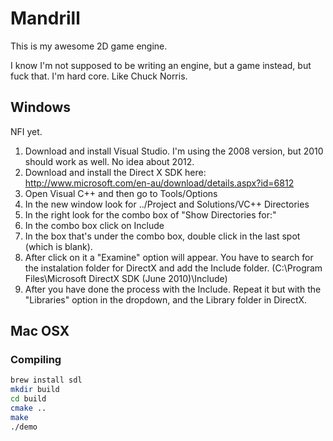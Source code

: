 # Mandrill

This is my awesome 2D game engine.

I know I'm not supposed to be writing an engine, but a game instead, but fuck that. I'm hard core. Like Chuck Norris.

## Windows

NFI yet.
1) Download and install Visual Studio. I'm using the 2008 version, but 2010 should work as well. No idea about 2012.
2) Download and install the Direct X SDK here: http://www.microsoft.com/en-au/download/details.aspx?id=6812
3) Open Visual C++ and then go to Tools/Options
4) In the new window look for  ../Project and Solutions/VC++ Directories
5) In the right look for the combo box of "Show Directories for:"
6) In the combo box click on Include
7) In the box that's under the combo box, double click in the last spot (which is blank).
8) After click on it a "Examine" option will appear. You have to search for the instalation folder for DirectX and add the Include folder. (C:\Program Files\Microsoft DirectX SDK (June 2010)\Include)
9) After you have done the process with the Include. Repeat it but with the "Libraries" option in the dropdown, and the Library folder in DirectX.

## Mac OSX

### Compiling

```bash
brew install sdl
mkdir build
cd build
cmake ..
make
./demo
```
